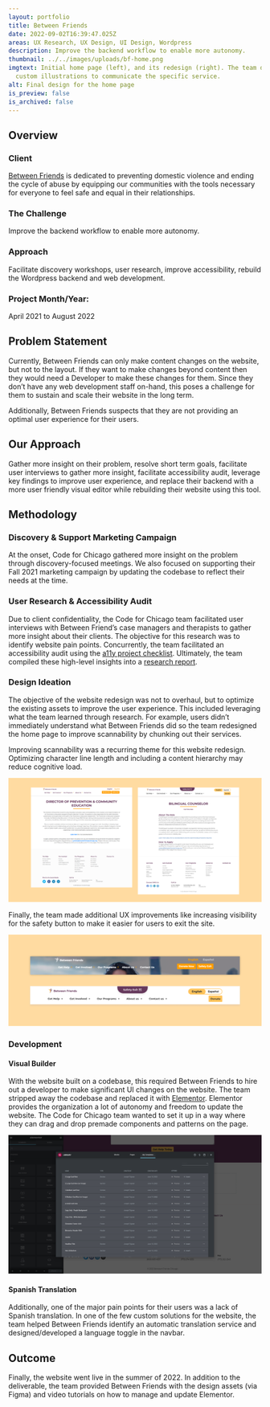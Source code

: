 ```yaml
---
layout: portfolio
title: Between Friends
date: 2022-09-02T16:39:47.025Z
areas: UX Research, UX Design, UI Design, Wordpress
description: Improve the backend workflow to enable more autonomy.
thumbnail: ../../images/uploads/bf-home.png
imgtext: Initial home page (left), and its redesign (right). The team designed
  custom illustrations to communicate the specific service.
alt: Final design for the home page
is_preview: false
is_archived: false
---
```

## Overview

### Client

[Between Friends](https://betweenfriendschicago.org/) is dedicated to preventing domestic violence and ending the cycle of abuse by equipping our communities with the tools necessary for everyone to feel safe and equal in their relationships.

### The Challenge

Improve the backend workflow to enable more autonomy.

### Approach

Facilitate discovery workshops, user research, improve accessibility, rebuild the Wordpress backend and web development.

### Project Month/Year:

April 2021 to August 2022



## Problem Statement

Currently, Between Friends can only make content changes on the website, but not to the layout. If they want to make changes beyond content then they would need a Developer to make these changes for them. Since they don’t have any web development staff on-hand, this poses a challenge for them to sustain and scale their website in the long term.

Additionally, Between Friends suspects that they are not providing an optimal user experience for their users.



## Our Approach

Gather more insight on their problem, resolve short term goals, facilitate user interviews to gather more insight, facilitate accessibility audit, leverage key findings to improve user experience, and replace their backend with a more user friendly visual editor while rebuilding their website using this tool.



## Methodology

### Discovery & Support Marketing Campaign

At the onset, Code for Chicago gathered more insight on the problem through discovery-focused meetings. We also focused on supporting their Fall 2021 marketing campaign by updating the codebase to reflect their needs at the time.

### User Research & Accessibility Audit

Due to client confidentiality, the Code for Chicago team facilitated user interviews with Between Friend’s case managers and therapists to gather more insight about their clients. The objective for this research was to identify website pain points. Concurrently, the team facilitated an accessibility audit using the [a11y project checklist](https://www.a11yproject.com/). Ultimately, the team compiled these high-level insights into a [research report](https://docs.google.com/document/d/1GclbfbxFZd_7cIL9If8QN4diM4og5c7WtZbHSTKit7I/edit?usp=sharing).

### Design Ideation

The objective of the website redesign was not to overhaul, but to optimize the existing assets to improve the user experience. This included leveraging what the team learned through research. For example, users didn’t immediately understand what Between Friends did so the team redesigned the home page to improve scannability by chunking out their services.

Improving scannability was a recurring theme for this website redesign. Optimizing character line length and including a content hierarchy may reduce cognitive load.

![Initial job post page (left), and its redesign (right).](/images/uploads/bf-job-post.png "Job Post Page")



Finally, the team made additional UX improvements like increasing visibility for the safety button to make it easier for users to exit the site.

![Previous design (top) and the updated one (bottom). The new button even wipes out your history on Chrome browsers.](/images/uploads/bf-safety-exit.png "Navbar")

### Development

#### Visual Builder

With the website built on a codebase, this required Between Friends to hire out a developer to make significant UI changes on the website. The team stripped away the codebase and replaced it with [Elementor](https://elementor.com/). Elementor provides the organization a lot of autonomy and freedom to update the website. The Code for Chicago team wanted to set it up in a way where they can drag and drop premade components and patterns on the page. 

![Elementor has a feature where users can create templates or patterns beforehand. Since these patterns were created in Figma, Between Friends now has a toolkit they can use to design and build their own pages.](/images/uploads/bf-elementor-betweenfriends.png "Woocommerce")

#### Spanish Translation

Additionally, one of the major pain points for their users was a lack of Spanish translation. In one of the few custom solutions for the website, the team helped Between Friends identify an automatic translation service and designed/developed a language toggle in the navbar. 



## Outcome

Finally, the website went live in the summer of 2022. In addition to the deliverable, the team provided Between Friends with the design assets (via Figma) and video tutorials on how to manage and update Elementor.